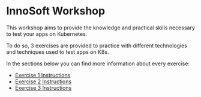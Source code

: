 # InnoSoft Workshop

This workshop aims to provide the knowledge and practical skills necessary to test your apps on Kubernetes.

To do so, 3 exercises are provided to practice with different technologies and techniques used to test apps on K8s.

In the sections below you can find more information about every exercise:

- [Exercise 1 Instructions](./exercise-01.md)
- [Exercise 2 Instructions](./exercise-02.md)
- [Exercise 3 Instructions](./exercise-03.md)

